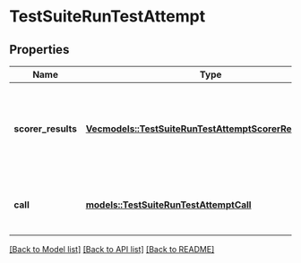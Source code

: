# TestSuiteRunTestAttempt

## Properties

Name | Type | Description | Notes
------------ | ------------- | ------------- | -------------
**scorer_results** | [**Vec<models::TestSuiteRunTestAttemptScorerResultsInner>**](TestSuiteRunTestAttempt_scorerResults_inner.md) | These are the results of the scorers used to evaluate the test attempt. | 
**call** | [**models::TestSuiteRunTestAttemptCall**](TestSuiteRunTestAttemptCall.md) | This is the call made during the test attempt. | 

[[Back to Model list]](../README.md#documentation-for-models) [[Back to API list]](../README.md#documentation-for-api-endpoints) [[Back to README]](../README.md)


